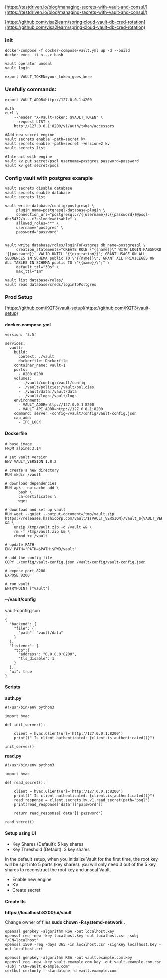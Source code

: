 [https://testdriven.io/blog/managing-secrets-with-vault-and-consul/](https://testdriven.io/blog/managing-secrets-with-vault-and-consul/)

[https://github.com/visa2learn/spring-cloud-vault-db-cred-rotation](https://github.com/visa2learn/spring-cloud-vault-db-cred-rotation)

### init

```
docker-compose -f docker-compose-vault.yml up -d --build
docker exec -it <...> bash
```

```
vault operator unseal
vault login
```

```
export VAULT_TOKEN=your_token_goes_here
```

### Usefully commands:

```
export VAULT_ADDR=http://127.0.0.1:8200

Auth
curl \
    --header "X-Vault-Token: $VAULT_TOKEN" \
    --request LIST \
    http://127.0.0.1:8200/v1/auth/token/accessors
    
#Add new secret engine
vault secrets enable -path=secret kv
vault secrets enable -path=secret -version=2 kv
vault secrets list 

#Interact with engine
vault kv put secret/psql username=postgres password=password
vault kv get secret/psql

```

### Config vault with postgres example

```
vault secrets disable database
vault secrets enable database
vault secrets list

vault write database/config/postgresql \
     plugin_name=postgresql-database-plugin \
     connection_url="postgresql://{{username}}:{{password}}@psql-db:5432/<...>?sslmode=disable" \
     allowed_roles="*" \
     username="postgres" \
     password="password"


vault write database/roles/loginToPostgres db_name=postgresql \
     creation_statements="CREATE ROLE \"{{name}}\" WITH LOGIN PASSWORD '{{password}}' VALID UNTIL '{{expiration}}'; GRANT USAGE ON ALL SEQUENCES IN SCHEMA public TO \"{{name}}\"; GRANT ALL PRIVILEGES ON ALL TABLES IN SCHEMA public TO \"{{name}}\";" \
     default_ttl="30s" \
     max_ttl="1m"

vault list database/roles/
vault read database/creds/loginToPostgres
```

### Prod Setup

[https://github.com/KQT3/vault-setup](https://github.com/KQT3/vault-setup)

#### docker-compose.yml

```
version: '3.5'

services:
  vault:
    build:
      context: ./vault
      dockerfile: Dockerfile
    container_name: vault-1
    ports:
      - 8200:8200
    volumes:
      - ./vault/config:/vault/config
      - ./vault/policies:/vault/policies
      - ./vault/data:/vault/data
      - ./vault/logs:/vault/logs
    environment:
      - VAULT_ADDR=http://127.0.0.1:8200
      - VAULT_API_ADDR=http://127.0.0.1:8200
    command: server -config=/vault/config/vault-config.json
    cap_add:
      - IPC_LOCK
```

#### Dockerfile

```
# base image
FROM alpine:3.14

# set vault version
ENV VAULT_VERSION 1.8.2

# create a new directory
RUN mkdir /vault

# download dependencies
RUN apk --no-cache add \
      bash \
      ca-certificates \
      wget

# download and set up vault
RUN wget --quiet --output-document=/tmp/vault.zip https://releases.hashicorp.com/vault/${VAULT_VERSION}/vault_${VAULT_VERSION}_linux_amd64.zip && \
    unzip /tmp/vault.zip -d /vault && \
    rm -f /tmp/vault.zip && \
    chmod +x /vault

# update PATH
ENV PATH="PATH=$PATH:$PWD/vault"

# add the config file
COPY ./config/vault-config.json /vault/config/vault-config.json

# expose port 8200
EXPOSE 8200

# run vault
ENTRYPOINT ["vault"]
```

#### ~/vault/config

vault-config.json

```
{
  "backend": {
    "file": {
      "path": "vault/data"
    }
  },
  "listener": {
    "tcp":{
      "address": "0.0.0.0:8200",
      "tls_disable": 1
    }
  },
  "ui": true
}
```

#### Scripts

**auth.py**

```
#!/usr/bin/env python3

import hvac

def init_server():

    client = hvac.Client(url='http://127.0.0.1:8200')
    print(f" Is client authenticated: {client.is_authenticated()}")

init_server()
```

**read.py**

```
#!/usr/bin/env python3

import hvac

def read_secret():

    client = hvac.Client(url='http://127.0.0.1:8200')
    print(f" Is client authenticated: {client.is_authenticated()}")
    read_response = client.secrets.kv.v1.read_secret(path='psql')
    print(read_response['data']['password'])
    
    return read_response['data']['password']

read_secret()
```

#### Setup using UI

- Key Shares (Default): 5 key shares
- Key Threshold (Default): 3 key shares

In the default setup, when you initialize Vault for the first time, the root key will be split into 5 parts (key
shares). you will only need 3 out of the 5 key shares to reconstruct the root key and unseal Vault.

- Enable new engine
- KV
- Create secret

#### Create tls

**https://localhost:8200/ui/vault**

Change owner of files **sudo chown -R systemd-network .**

```
openssl genpkey -algorithm RSA -out localhost.key
openssl req -new -key localhost.key -out localhost.csr -subj "/CN=localhost"
openssl x509 -req -days 365 -in localhost.csr -signkey localhost.key -out localhost.crt
```

```
openssl genpkey -algorithm RSA -out vault.example.com.key
openssl req -new -key vault.example.com.key -out vault.example.com.csr -subj "/CN=vault.example.com"
certbot certonly --standalone -d vault.example.com
```
